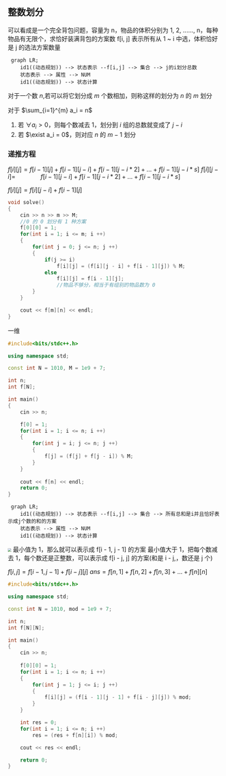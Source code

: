 
## 整数划分
可以看成是一个完全背包问题，容量为 n，物品的体积分别为 1, 2, ......, n，每种物品有无限个，求恰好装满背包的方案数
f[i, j] 表示所有从 1 ~ i 中选，体积恰好是 j 的选法方案数量
```mermaid
 graph LR;
 	id1((动态规划)) --> 状态表示 --f[i,j] --> 集合 --> j的i划分总数
    状态表示 --> 属性 --> NUM
    id1((动态规划)) --> 状态计算
```

对于一个数 $n$,若可以将它划分成 $m$ 个数相加，则称这样的划分为 $n$ 的 $m$ 划分


对于 $\sum_{i=1}^{m} a_i = n$ 

1. 若 $∀a_i > 0$，则每个数减去 $1$，划分到 $i$ 组的总数就变成了 $j - i$
2. 若 $\exist a_i = 0$，则对应 $n$ 的 $m - 1$ 划分

### 递推方程
$f[i][j]=f[i-1][j]+f[i-1][j-i]+f[i-1][j-i*2]+...+f[i-1][j-i*s]$
$f[i][j-i]=~~~~~~~~~~~~~~~f[i-1][j-i]+f[i-1][j-i*2]+...+f[i-1][j-i*s]$

$f[i][j] = f[i][j-i] + f[i-1][j]$

```c++
void solve()
{
    cin >> n >> m >> M;
    //0 的 0 划分有 1 种方案
    f[0][0] = 1;
    for(int i = 1; i <= m; i ++)
    {
        for(int j = 0; j <= n; j ++)
        {
            if(j >= i)
                f[i][j] = (f[i][j - i] + f[i - 1][j]) % M;
            else
                f[i][j] = f[i - 1][j];
                //物品不够分，相当于有组别的物品数为 0
        }
    }

    cout << f[m][n] << endl;
}
```

一维
```cpp
#include<bits/stdc++.h>

using namespace std;

const int N = 1010, M = 1e9 + 7;

int n;
int f[N];

int main()
{
    cin >> n;

    f[0] = 1;
    for(int i = 1; i <= n; i ++)
    {
        for(int j = i; j <= n; j ++)
        {
            f[j] = (f[j] + f[j - i]) % M;
        }
    }
  
    cout << f[n] << endl;
    return 0;
}
```


```mermaid
 graph LR;
 	id1((动态规划)) --> 状态表示 --f[i,j] --> 集合 --> 所有总和是i并且恰好表示成j个数的和的方案
    状态表示 --> 属性 --> NUM
    id1((动态规划)) --> 状态计算
```
<img src="https://typora-birdy.oss-cn-guangzhou.aliyuncs.com/20240319150632.png" style="zoom:50%">
最小值为 1，那么就可以表示成 f[i - 1, j - 1] 的方案
最小值大于 1，把每个数减去 1，每个数还是正整数，可以表示成 f[i - j, j] 的方案(和是 i - j,，数还是 j 个)

$f[i, j] = f[i - 1, j - 1] + f[i - j][j]$
$ans=f[n,1]+f[n,2]+f[n,3]+...+f[n][n]$

```cpp
#include<bits/stdc++.h>

using namespace std;

const int N = 1010, mod = 1e9 + 7;

int n;
int f[N][N];

int main()
{
    cin >> n;
    
    f[0][0] = 1;
    for(int i = 1; i <= n; i ++)
    {
        for(int j = 1; j <= i; j ++)
        {
            f[i][j] = (f[i - 1][j - 1] + f[i - j][j]) % mod;
        }
    }

    int res = 0;
    for(int i = 1; i <= n; i ++)
        res = (res + f[n][i]) % mod;

    cout << res << endl;

    return 0;
}
```